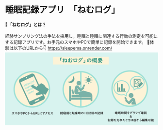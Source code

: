 # 睡眠記録アプリ　「ねむログ」

#### **📝「ねむログ」とは？**
経験サンプリング法の手法を採用し，睡眠と睡眠に関連する行動の測定を可能にする記録アプリです。お手元のスマホやPCで簡単に記録を開始できます。
📱体験は以下のURLから👇
https://sleepema.onrender.com/
![「ねむログ」の概要](./image/nemulog-overview.png)



